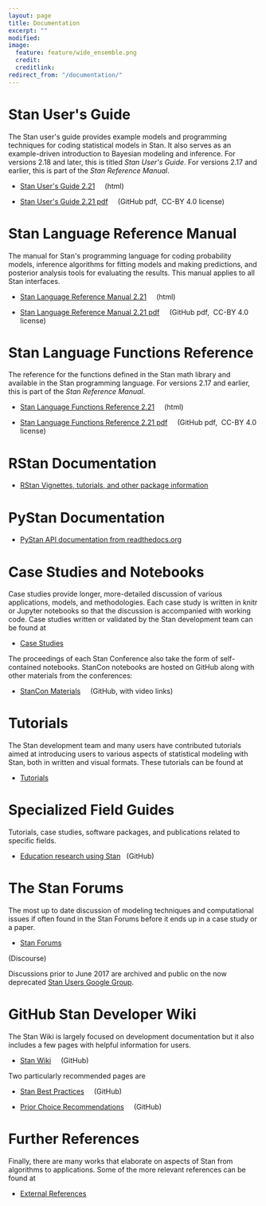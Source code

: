 ```yaml
---
layout: page
title: Documentation
excerpt: ""
modified:
image:
  feature: feature/wide_ensemble.png
  credit:
  creditlink:
redirect_from: "/documentation/"
---
```


# Stan User's Guide

The Stan user's guide provides example models and programming
techniques for coding statistical models in Stan.
It also serves as an example-driven introduction to Bayesian modeling
and inference.
For versions 2.18 and later, this is titled _Stan User's Guide_.
For versions 2.17 and earlier, this is part of the _Stan Reference Manual_.

* [Stan User's Guide 2.21](/docs/2_21/stan-users-guide/index.html)
<span class="note">&nbsp; &nbsp; (html)</span>

* [Stan User's Guide 2.21 pdf](/docs/2_21/stan-users-guide-2_21.pdf)
<span class="note">&nbsp; &nbsp; (GitHub pdf,&nbsp; CC-BY 4.0 license)</span>

# Stan Language Reference Manual

The manual for Stan's programming language for coding probability models,
inference algorithms for fitting models and making predictions,
and posterior analysis tools for evaluating the results.
This manual applies to all Stan interfaces.

* [Stan Language Reference Manual 2.21](/docs/2_21/reference-manual/index.html)
<span class="note">&nbsp; &nbsp; (html)</span>

 
* [Stan Language Reference Manual 2.21 pdf](/docs/2_21/reference-manual-2_21.pdf)
<span class="note">&nbsp; &nbsp; (GitHub pdf,&nbsp; CC-BY 4.0 license)</span>

# Stan Language Functions Reference

The reference for the functions defined in the Stan math
library and available in the Stan programming language.
For versions 2.17 and earlier, this is part of the _Stan Reference Manual_.

* [Stan Language Functions Reference 2.21](/docs/2_21/functions-reference/index.html)
<span class="note">&nbsp; &nbsp; (html)</span>

* [Stan Language Functions Reference 2.21 pdf](/docs/2_21/functions-reference-2_21.pdf)
<span class="note">&nbsp; &nbsp; (GitHub pdf,&nbsp; CC-BY 4.0 license)</span>


# RStan Documentation

*  [RStan Vignettes, tutorials, and other package information](/rstan) 

# PyStan Documentation

* [PyStan API documentation from readthedocs.org](https://pystan.readthedocs.org/en/latest/api.html)

# Case Studies and Notebooks

Case studies provide longer, more-detailed discussion of various
applications, models, and methodologies.  Each case study is written
in knitr or Jupyter notebooks so that the discussion is accompanied
with working code.  Case studies written or validated by the Stan
development team can be found at

* <p><a href="/users/documentation/case-studies.html">
  Case Studies</a></p>

The proceedings of each Stan Conference also take the form of
self-contained notebooks. StanCon notebooks are hosted on GitHub 
along with other materials from the conferences:

* <p><a href="https://github.com/stan-dev/stancon_talks">
  StanCon Materials</a> &nbsp; &nbsp; <span class="note">(GitHub, with video links)</span></p>
  
# Tutorials

The Stan development team and many users have contributed tutorials aimed at introducing users to various aspects of statistical modeling with Stan, both
in written and visual formats.  These tutorials can be found at

* <p><a href="/users/documentation/tutorials.html">Tutorials</a></p>

 
# Specialized Field Guides

Tutorials, case studies, software packages, and publications related to
specific fields.

* <p>
  <a href="https://education-stan.github.io">Education
    research using Stan</a>
  &nbsp; <span class="note">(GitHub)</span>
  </p>


# The Stan Forums

The most up to date discussion of modeling techniques and computational
issues if often found in the Stan Forums before it ends up in a case study
or a paper.

* <p><a href="http://discourse.mc-stan.org/">Stan Forums</a>
<span class="note">(Discourse)</span></p>

Discussions prior to June 2017 are archived and public on the now deprecated
<a href="https://groups.google.com/forum/?fromgroups#!forum/stan-users">Stan Users Google Group</a>.

# GitHub Stan Developer Wiki

The Stan Wiki is largely focused on development documentation but it also
includes a few pages with helpful information for users.

* <p>
  <a href="https://github.com/stan-dev/stan/wiki">Stan Wiki</a> &nbsp; &nbsp; <span class="note">(GitHub)</span>
  </p>

Two particularly recommended pages are

* <p>
  <a href="https://github.com/stan-dev/stan/wiki/Stan-Best-Practices">
  Stan Best Practices</a> &nbsp; &nbsp; <span class="note">(GitHub)</span>
  </p>

* <p>
  <a href="https://github.com/stan-dev/stan/wiki/Prior-Choice-Recommendations">
  Prior Choice Recommendations</a> &nbsp; &nbsp; <span class="note">(GitHub)</span>
  </p>

# Further References

Finally, there are many works that elaborate on aspects of Stan from
algorithms to applications.  Some of the more relevant references can be
found at

* <p><a href="/users/documentation/external.html">External References</a></p>
